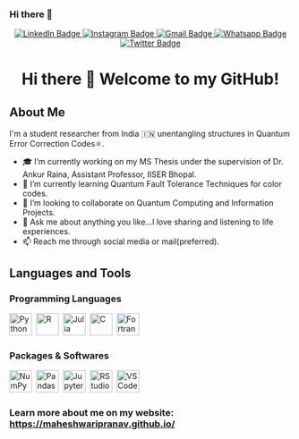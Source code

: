  ### Hi there 👋
<!--
<div id="header" align="center">
  <img src="https://i.imgur.com/5AYWoIP.png" width="75%"/>
</div>
-->

<div id="badges" align="center">
  <a href="https://in.linkedin.com/in/maheshwaripranav">
    <img src="https://img.shields.io/badge/LinkedIn-seagreen?style=flat-square&logo=linkedin&logoColor=white" alt="LinkedIn Badge"/>
  </a>
  <a href="https://www.instagram.com/_maheshwaripranav/">
    <img src="https://img.shields.io/badge/Insta-white?style=flat-square&logo=instagram&logoColor=pink" alt="Instagram Badge"/>
  </a>
  <a href="mailto:pranav.maheshwari@studetns.iiserpune.ac.in">
    <img src="https://img.shields.io/badge/Gmail-D14836?style=flat-square&logo=gmail&logoColor=white" alt="Gmail Badge"/>
  </a>
  <a href="https://wa.me/+919971726470">
    <img src="https://img.shields.io/badge/WhatsApp-white?style=flat-square&logo=whatsapp&logoColor=green" alt="Whatsapp Badge"/>
  </a>
  <a href="https://twitter.com/maheswaripranav">
    <img src="https://img.shields.io/badge/Twitter-steelblue?style=flat-square&logo=twitter&logoColor=white" alt="Twitter Badge"/>
  </a>

  <br>
  <img src="https://komarev.com/ghpvc/?username=maheshwaripranav&style=flat-square&color=blue" alt=""/>
</div>
<div align="center">
<h1> Hi there 🥰 Welcome to my GitHub!</h1>  
</div>

## About Me
I'm a student researcher from India 🇮🇳 unentangling structures in Quantum Error Correction Codes⚛️.

- 🎓 I’m currently working on my MS Thesis under the supervision of Dr. Ankur Raina, Assistant Professor, IISER Bhopal. 
- 🌱 I’m currently learning Quantum Fault Tolerance Techniques for color codes. 
- 🤝 I’m looking to collaborate on Quantum Computing and Information Projects.
- 💬 Ask me about anything you like...I love sharing and listening to life experiences.
- 📫 Reach me through social media or mail(preferred).

## Languages and Tools
### Programming Languages
<div>
  <img src="https://cdn.jsdelivr.net/gh/devicons/devicon/icons/python/python-original.svg" title="Python" alt="Python" width="40" height="40"/>&nbsp;
  <img src="https://cdn.jsdelivr.net/gh/devicons/devicon/icons/r/r-original.svg" title="R" alt="R" width="40" height="40"/>&nbsp;
  <img src="https://cdn.jsdelivr.net/gh/devicons/devicon/icons/julia/julia-original.svg" title="Julia" alt="Julia" width="40" height="40"/>&nbsp;
  <img src="https://cdn.jsdelivr.net/gh/devicons/devicon/icons/c/c-original.svg" title="C" alt="C" width="40" height="40"/>&nbsp;
  <img src="https://icon.icepanel.io/Technology/svg/Fortran.svg" title="Fortran" alt="Fortran" width="40" height="40"/>&nbsp  
</div>

### Packages & Softwares
<div>
  <img src="https://cdn.jsdelivr.net/gh/devicons/devicon/icons/numpy/numpy-original.svg" title="NumPy" alt="NumPy" width="40" height="40"/>&nbsp;
  <img src="https://cdn.jsdelivr.net/gh/devicons/devicon/icons/pandas/pandas-original.svg" title="Pandas" alt="Pandas" width="40" height="40"/>&nbsp;
  <img src="https://cdn.jsdelivr.net/gh/devicons/devicon/icons/jupyter/jupyter-original-wordmark.svg" title="Jupyter" alt="Jupyter" width="40" height="40"/>&nbsp;
  <img src="https://cdn.jsdelivr.net/gh/devicons/devicon/icons/rstudio/rstudio-original.svg" title="RStudio" alt="RStudio" width="40" height="40"/>&nbsp;
  <img src="https://cdn.jsdelivr.net/gh/devicons/devicon/icons/vscode/vscode-original.svg" title="VSCode" alt="VSCode" width="40" height="40"/>&nbsp;
</div>

### Learn more about me on my website: https://maheshwaripranav.github.io/
